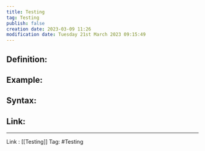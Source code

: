 ```yaml
---
title: Testing
tag: Testing
publish: false
creation date: 2023-03-09 11:26
modification date: Tuesday 21st March 2023 09:15:49
---
```


## Definition:
## Example:
## Syntax:
## Link:
---
Link : [[Testing]]
Tag: #Testing